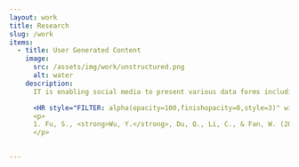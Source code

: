 ```yaml
---
layout: work
title: Research
slug: /work
items:
  - title: User Generated Content
    image:
      src: /assets/img/work/unstructured.png
      alt: water
    description:
      IT is enabling social media to present various data forms including text, images and videos, all of which influence user’s experiences and content creator’s performances. I am interested in depicting and explaining these influences. With the boom of AIGC, in the future I am more interested in how AIGC has changed the way we produce and consume content in digital platforms.

      <HR style="FILTER: alpha(opacity=100,finishopacity=0,style=3)" width="80%" color=#987cb9 SIZE=3>
      <p>
      1. Fu, S., <strong>Wu, Y.</strong>, Du, Q., Li, C., & Fan, W. (2024). <a href="https://www.sciencedirect.com/science/article/pii/S0167923623002427">The secret of voice<strong>：</strong>How acoustic characteristics affect video creators' performance on Bilibili.</a> <i class='italic-text'>Decision Support Systems</i>, 179, 114167.
      </p>
    

---
```

<br />
<br />
